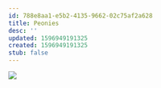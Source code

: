 ```yaml
---
id: 788e8aa1-e5b2-4135-9662-02c75af2a628
title: Peonies
desc: ''
updated: 1596949191325
created: 1596949191325
stub: false
---
```

![](/assets/images/comics/Paper.Comics.16.png)
